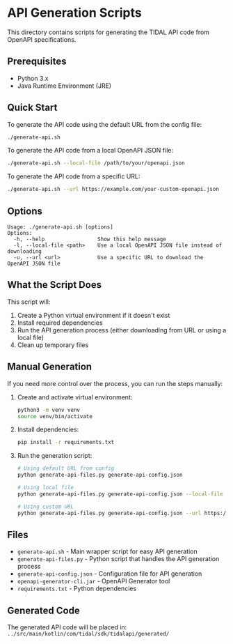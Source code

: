 # API Generation Scripts

This directory contains scripts for generating the TIDAL API code from OpenAPI specifications.

## Prerequisites

- Python 3.x
- Java Runtime Environment (JRE)

## Quick Start

To generate the API code using the default URL from the config file:

```bash
./generate-api.sh
```

To generate the API code from a local OpenAPI JSON file:

```bash
./generate-api.sh --local-file /path/to/your/openapi.json
```

To generate the API code from a specific URL:

```bash
./generate-api.sh --url https://example.com/your-custom-openapi.json
```

## Options

```
Usage: ./generate-api.sh [options]
Options:
  -h, --help                 Show this help message
  -l, --local-file <path>    Use a local OpenAPI JSON file instead of downloading
  -u, --url <url>            Use a specific URL to download the OpenAPI JSON file
```

## What the Script Does

This script will:
1. Create a Python virtual environment if it doesn't exist
2. Install required dependencies
3. Run the API generation process (either downloading from URL or using a local file)
4. Clean up temporary files

## Manual Generation

If you need more control over the process, you can run the steps manually:

1. Create and activate virtual environment:
   ```bash
   python3 -m venv venv
   source venv/bin/activate
   ```

2. Install dependencies:
   ```bash
   pip install -r requirements.txt
   ```

3. Run the generation script:
   ```bash
   # Using default URL from config
   python generate-api-files.py generate-api-config.json
   
   # Using local file
   python generate-api-files.py generate-api-config.json --local-file /path/to/your/openapi.json
   
   # Using custom URL
   python generate-api-files.py generate-api-config.json --url https://example.com/your-custom-openapi.json
   ```

## Files

- `generate-api.sh` - Main wrapper script for easy API generation
- `generate-api-files.py` - Python script that handles the API generation process
- `generate-api-config.json` - Configuration file for API generation
- `openapi-generator-cli.jar` - OpenAPI Generator tool
- `requirements.txt` - Python dependencies

## Generated Code

The generated API code will be placed in:
`../src/main/kotlin/com/tidal/sdk/tidalapi/generated/`